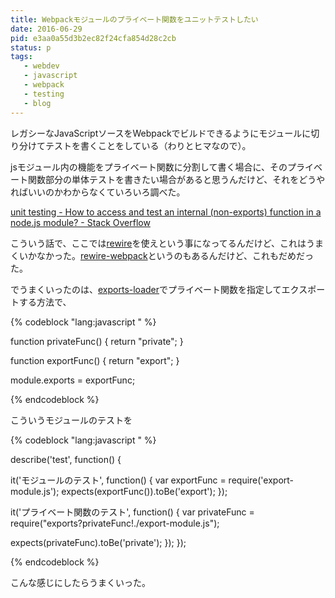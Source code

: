 ```yaml
---
title: Webpackモジュールのプライベート関数をユニットテストしたい
date: 2016-06-29
pid: e3aa0a55d3b2ec82f24cfa854d28c2cb
status: p
tags:
   - webdev
   - javascript
   - webpack
   - testing
   - blog
---
```


レガシーなJavaScriptソースをWebpackでビルドできるようにモジュールに切り分けてテストを書くことをしている（わりとヒマなので）。

jsモジュール内の機能をプライベート関数に分割して書く場合に、そのプライベート関数部分の単体テストを書きたい場合があると思うんだけど、それをどうやればいいのかわからなくていろいろ調べた。

[unit testing - How to access and test an internal (non-exports) function in a node.js module? - Stack Overflow][1]

こういう話で、ここでは[rewire][2]を使えという事になってるんだけど、これはうまくいかなかった。[rewire-webpack][3]というのもあるんだけど、これもだめだった。

でうまくいったのは、[exports-loader][4]でプライベート関数を指定してエクスポートする方法で、

{% codeblock "lang:javascript " %}

function privateFunc() {
return "private";
}

function exportFunc() {
return "export";
}

module.exports = exportFunc;

{% endcodeblock %}

こういうモジュールのテストを

{% codeblock "lang:javascript " %}

describe('test', function() {

it('モジュールのテスト', function() {
var exportFunc = require('export-module.js');
expects(exportFunc()).toBe('export');
});

it('プライベート関数のテスト', function() {
var privateFunc = require("exports?privateFunc!./export-module.js");

expects(privateFunc).toBe('private');
});
});

{% endcodeblock %}

こんな感じにしたらうまくいった。

[1]:	http://stackoverflow.com/questions/14874208/how-to-access-and-test-an-internal-non-exports-function-in-a-node-js-module
[2]:	https://github.com/jhnns/rewire
[3]:	https://github.com/jhnns/rewire-webpack
[4]:	https://github.com/webpack/exports-loader